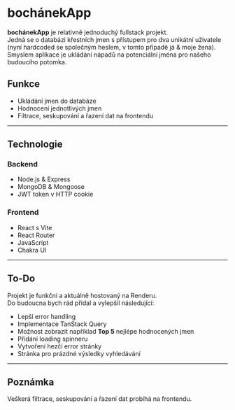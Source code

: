 # bochánekApp

**bochánekApp** je relativně jednoduchý fullstack projekt.  
Jedná se o databázi křestních jmen s přístupem pro dva unikátní uživatele (nyní hardcoded se společným heslem, v tomto případě já & moje žena).  
Smyslem aplikace je ukládání nápadů na potenciální jména pro našeho budoucího potomka.

## Funkce

- Ukládání jmen do databáze
- Hodnocení jednotlivých jmen
- Filtrace, seskupování a řazení dat na frontendu

---

## Technologie

### Backend

- Node.js & Express
- MongoDB & Mongoose
- JWT token v HTTP cookie

### Frontend

- React s Vite
- React Router
- JavaScript
- Chakra UI

---

## To-Do

Projekt je funkční a aktuálně hostovaný na Renderu.  
Do budoucna bych rád přidal a vylepšil následující:

- Lepší error handling
- Implementace TanStack Query
- Možnost zobrazit například **Top 5** nejlépe hodnocených jmen
- Přidání loading spinneru
- Vytvoření hezčí error stránky
- Stránka pro prázdné výsledky vyhledávání

---

## Poznámka

Veškerá filtrace, seskupování a řazení dat probíhá na frontendu.
